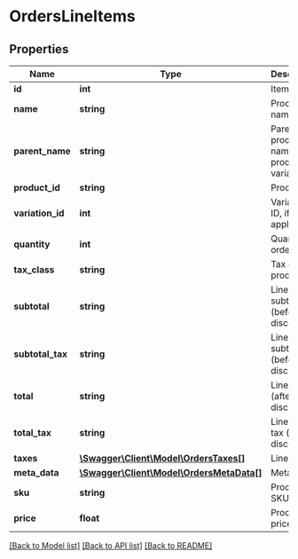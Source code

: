 # OrdersLineItems

## Properties
Name | Type | Description | Notes
------------ | ------------- | ------------- | -------------
**id** | **int** | Item ID. | [optional] 
**name** | **string** | Product name. | [optional] 
**parent_name** | **string** | Parent product name if the product is a variation. | [optional] 
**product_id** | **string** | Product ID. | [optional] 
**variation_id** | **int** | Variation ID, if applicable. | [optional] 
**quantity** | **int** | Quantity ordered. | [optional] 
**tax_class** | **string** | Tax class of product. | [optional] 
**subtotal** | **string** | Line subtotal (before discounts). | [optional] 
**subtotal_tax** | **string** | Line subtotal tax (before discounts). | [optional] 
**total** | **string** | Line total (after discounts). | [optional] 
**total_tax** | **string** | Line total tax (after discounts). | [optional] 
**taxes** | [**\Swagger\Client\Model\OrdersTaxes[]**](OrdersTaxes.md) | Line taxes. | [optional] 
**meta_data** | [**\Swagger\Client\Model\OrdersMetaData[]**](OrdersMetaData.md) | Meta data. | [optional] 
**sku** | **string** | Product SKU. | [optional] 
**price** | **float** | Product price. | [optional] 

[[Back to Model list]](../../README.md#documentation-for-models) [[Back to API list]](../../README.md#documentation-for-api-endpoints) [[Back to README]](../../README.md)

